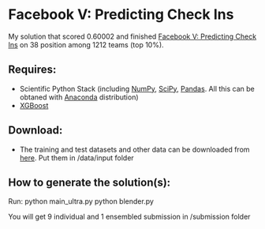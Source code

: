 # Facebook V: Predicting Check Ins

My solution that scored 0.60002 and finished [Facebook V: Predicting Check Ins](https://www.kaggle.com/c/facebook-v-predicting-check-ins) on 38 position among 1212 teams (top 10%).

## Requires:
* Scientific Python Stack (including [NumPy](http://www.numpy.org/), [SciPy](http://www.scipy.org/), [Pandas](http://pandas.pydata.org/). All this can be obtaned with [Anaconda](https://www.continuum.io/downloads) distribution)
* [XGBoost](https://github.com/dmlc/xgboost)

## Download:
* The training and test datasets and other data can be downloaded from [here](https://www.kaggle.com/c/facebook-v-predicting-check-ins/data). Put them in /data/input folder

## How to generate the solution(s):
Run:
python main_ultra.py
python blender.py  

You will get 9 individual and 1 ensembled submission in /submission folder
